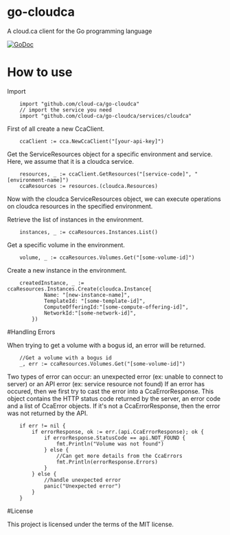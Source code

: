 # go-cloudca

A cloud.ca client for the Go programming language

[![GoDoc](https://godoc.org/github.com/cloud-ca/go-cloudca?status.svg)](https://godoc.org/github.com/cloud-ca/go-cloudca)
# How to use

Import
```
	import "github.com/cloud-ca/go-cloudca"
	// import the service you need
	import "github.com/cloud-ca/go-cloudca/services/cloudca"
```


First of all create a new CcaClient.
```
	ccaClient := cca.NewCcaClient("[your-api-key]")
```

Get the ServiceResources object for a specific environment and service. Here, we assume that it is a cloudca service.
```
	resources, _ := ccaClient.GetResources("[service-code]", "[environment-name]")
	ccaResources := resources.(cloudca.Resources)
```

Now with the cloudca ServiceResources object, we can execute operations on cloudca resources in the specified environment.

Retrieve the list of instances in the environment.
```
	instances, _ := ccaResources.Instances.List()
```

Get a specific volume in the environment.
```
	volume, _ := ccaResources.Volumes.Get("[some-volume-id]")
```

Create a new instance in the environment.
```
	createdInstance, _ := ccaResources.Instances.Create(cloudca.Instance{
			Name: "[new-instance-name]",
			TemplateId: "[some-template-id]",
			ComputeOfferingId:"[some-compute-offering-id]",
			NetworkId:"[some-network-id]",
		})
```

#Handling Errors

When trying to get a volume with a bogus id, an error will be returned.
```
	//Get a volume with a bogus id
	_, err := ccaResources.Volumes.Get("[some-volume-id]")
```

Two types of error can occur: an unexpected error (ex: unable to connect to server) or an API error (ex: service resource not found)
If an error has occured, then we first try to cast the error into a CcaErrorResponse. This object contains the HTTP status code returned by the server, an error code and a list of CcaError objects. If it's not a CcaErrorResponse, then the error was not returned by the API.
```
	if err != nil {
		if errorResponse, ok := err.(api.CcaErrorResponse); ok {
			if errorResponse.StatusCode == api.NOT_FOUND {
				fmt.Println("Volume was not found")
			} else {
				//Can get more details from the CcaErrors
				fmt.Println(errorResponse.Errors)
			}
		} else {
			//handle unexpected error
			panic("Unexpected error")
		}
	}
```


#License

This project is licensed under the terms of the MIT license.
